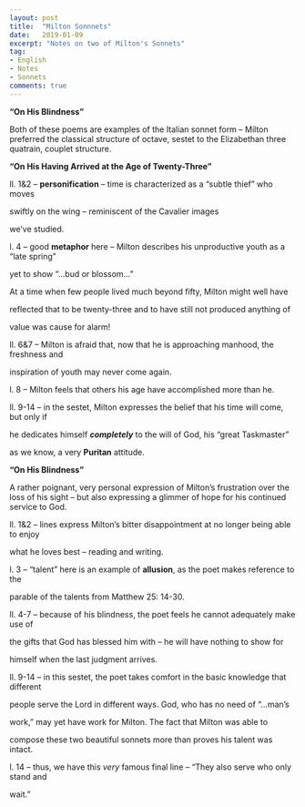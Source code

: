```yaml
---
layout: post
title:  "Milton Sonnnets"
date:   2019-01-09
excerpt: "Notes on two of Milton's Sonnets"
tag:
- English
- Notes
- Sonnets
comments: true
---
```


**“On His Blindness”**

Both of these poems are examples of the Italian sonnet form – Milton preferred the <span class="underline">classical</span> structure of octave, sestet to the Elizabethan three quatrain, couplet structure.

**“On His Having Arrived at the Age of Twenty-Three”**

ll. 1&2 – **<span class="underline">personification</span>** – time is characterized as a “subtle thief” who moves

swiftly on the wing – reminiscent of the Cavalier images

we’ve studied.

l. 4 – good **<span class="underline">metaphor</span>** here – Milton describes his unproductive youth as a “late spring”

yet to show “…bud or blossom…”

At a time when few people lived much beyond fifty, Milton might well have

reflected that to be twenty-three and to have still not produced anything of

value was cause for alarm\!

ll. 6&7 – Milton is afraid that, now that he is approaching manhood, the freshness and

inspiration of youth may never come again.

l. 8 – Milton feels that others his age have accomplished more than he.

ll. 9-14 – in the sestet, Milton expresses the belief that his time will come, but only if

he dedicates himself ***completely*** to the will of God, his “great Taskmaster”

as we know, a very **Puritan** attitude.

**“On His Blindness”**

A rather poignant, very personal expression of Milton’s frustration over the loss of his sight – but also expressing a glimmer of hope for his continued service to God.

ll. 1&2 – lines express Milton’s bitter disappointment at no longer being able to enjoy

what he loves best – reading and writing.

l. 3 – “talent” here is an example of **<span class="underline">allusion</span>**, as the poet makes reference to the

parable of the talents from Matthew 25: 14-30.

ll. 4-7 – because of his blindness, the poet feels he cannot adequately make use of

the gifts that God has blessed him with – he will have nothing to show for

himself when the last judgment arrives.

ll. 9-14 – in this sestet, the poet takes comfort in the basic knowledge that different

people serve the Lord in different ways. God, who has no need of “…man’s

work,” may yet have work for Milton. The fact that Milton was able to

compose these two beautiful sonnets more than proves his talent was intact.

l. 14 – thus, we have this *<span class="underline">very</span>* famous final line – “They also serve who only stand and

wait.”
